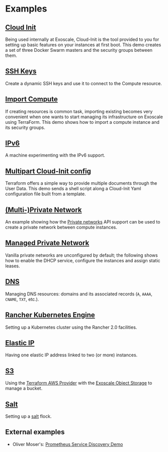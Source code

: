 # Examples

## [Cloud Init](cloud-init)

Being used internally at Exoscale, Cloud-Init is the tool provided to you for
setting up basic features on your instances at first boot. This demo creates
a set of three Docker Swarm masters and the security groups between them.

## [SSH Keys](ssh-keys)

Create a dynamic SSH keys and use it to connect to the Compute resource.

## [Import Compute](import-compute)

If creating resources is common task, importing existing becomes very
convenient when one wants to start managing its infrastructure on Exoscale
using TerraForm. This demo shows how to import a compute instance and its
security groups.

## [IPv6](ipv6)

A machine experimenting with the IPv6 support.

## [Multipart Cloud-Init config](multipart-cloud-init)

Terraform offers a simple way to provide multiple documents through
the User Data. This demo sends a shell script along a Cloud-Init Yaml
configuration file built from a template.

## [(Multi-)Private Network](multi-private-network)

An example showing how the [Private networks](https://www.exoscale.com/syslog/introducing-multiple-private-networks/)
API support can be used to create a private network between compute instances.

## [Managed Private Network](managed-private-network)

Vanilla private networks are unconfigured by default; the following shows how to enable
the DHCP service, configure the instances and assign static leases.

## [DNS](dns)

Managing DNS resources: domains and its associated records (`A`, `AAAA`, `CNAME`, `TXT`, etc.).

## [Rancher Kubernetes Engine](rke)

Setting up a Kubernetes cluster using the Rancher 2.0 facilities.

## [Elastic IP](elastic-ip)

Having one elastic IP address linked to two (or more) instances.

## [S3](s3)

Using the [Terraform AWS Provider](https://www.terraform.io/docs/providers/aws/) with the [Exoscale Object Storage](https://www.exoscale.com/object-storage/) to manage a bucket.

## [Salt](salt)

Setting up a [salt](https://www.saltstack.com/) flock.

## External examples

- Oliver Moser's: [Prometheus Service Discovery Demo](https://github.com/olmoser/infracoders-reloaded)
